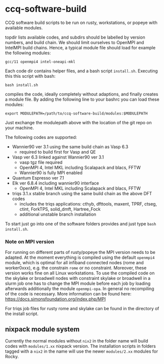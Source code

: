 # ccq-software-build

CCQ software build scripts to be run on rusty, workstations, or popeye with available modules.

topdir lists available codes, and subdirs should be labelled by version numbers, and build chain. We should limit ourselves to OpenMPI and IntelMPI build chains. Hence, a typical module file should load for example the following modules:

```
gcc/11 openmpi4 intel-oneapi-mkl
```

Each code dir contains helper files, and a bash script `install.sh`. Executing this this script with bash:
```
bash install.sh
```
compiles the code, ideally completely without adaptions,  and finally creates a module file. By adding the following line to your bashrc you can load these modules:
```
export MODULEPATH=/path/to/ccq-software-build/modules:$MODULEPATH
```
Just exchange the modulepath above with the location of the git repo on your machine. 

The following codes are supported:
* Wannier90 ver 3.1 using the same build chain as Vasp 6.3
    * required to build first for Vasp and QE
* Vasp ver 6.3 linked against Wannier90 ver 3.1 
    * vasp tgz file required 
    * OpenMPI 4, Intel MKL including Scalapack and blacs, FFTW
    * Wannier90 is fully MPI enabled
* Quantum Espresso ver 7.1
* Elk ver 6.8.4 including wannier90 interface
    * OpenMPI 4, Intel MKL including Scalapack and blacs, FFTW
* triqs 3.1.x stable branch using the same build chain as the above DFT codes
    * includes the triqs applications: cthyb, dfttools, maxent, TPRF, ctseg, ctint, ForkTPS, solid_dmft, Hartree_Fock
    * additional unstable branch installation

To start just go into one of the software folders provides and just type `bash install.sh`.

### Note on MPI version

For running on different parts of rusty/popeye the MPI version needs to be adapted. At the moment everything is compiled using the default `openmpi4` module, which is optimal for all infiband connected nodes (rome and worker0xxx), e.g. the constrain `rome` or no constraint. Moreover, these version works fine on all Linux workstations. To use the compiled code on the skylake or broadwell nodes with constraint skylake or broadwell in a slurm job one has to change the MPI module before each job by loading afterwards additionally the module `openmpi-opa`. In general no recompiling of the code is necessary. More information can be found here: https://docs.simonsfoundation.org/index.php/MPI

For triqs job files for rusty rome and skylake can be found in the directory of the install script.

## nixpack module system

Currently the normal modules without `nix2` in the folder name will build codes with `modules/1.xx` nixpack version. The installation scripts in folders tagged with a `nix2` in the name will use the newer `modules/2.xx` modules for Rocky.

